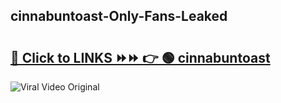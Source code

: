 
 ## cinnabuntoast-Only-Fans-Leaked

# <h2><a href="https://clipsfans.com/cinnabuntoast&ref=git">🔗 Click to LINKS ⏩⏩ 👉 🟢 cinnabuntoast </a></h2>

<a href="https://clipsfans.com/cinnabuntoast&ref=git" rel="nofollow" data-target="animated-image.originalLink"><img src="https://i.ibb.co.com/xMMVF88/686577567.gif" alt="Viral Video Original" style="max-width: 100%; display: inline-block;" data-target="animated-image.originalImage"></a>
